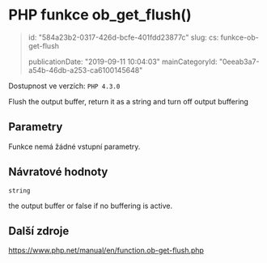 PHP funkce ob_get_flush()
=========================

> id: "584a23b2-0317-426d-bcfe-401fdd23877c"
> slug:
> 	cs: funkce-ob-get-flush
>
> publicationDate: "2019-09-11 10:04:03"
> mainCategoryId: "0eeab3a7-a54b-46db-a253-ca6100145648"

Dostupnost ve verzích: `PHP 4.3.0`

Flush the output buffer, return it as a string and turn off output buffering


Parametry
--------------

Funkce nemá žádné vstupní parametry.

Návratové hodnoty
----------------

`string`

the output buffer or false if no buffering is active.

Další zdroje
------------

https://www.php.net/manual/en/function.ob-get-flush.php
